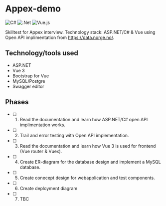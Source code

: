 # Appex-demo

![C#](https://img.shields.io/badge/c%23-%23239120.svg?style=for-the-badge&logo=c-sharp&logoColor=white)
![.Net](https://img.shields.io/badge/.NET-5C2D91?style=for-the-badge&logo=.net&logoColor=white)
![Vue.js](https://img.shields.io/badge/vuejs-%2335495e.svg?style=for-the-badge&logo=vuedotjs&logoColor=%234FC08D)

Skilltest for Appex interview. Technology stack: ASP.NET/C# & Vue using Open API implimentation from <https://data.norge.no/>.

## Technology/tools used

- ASP.NET
- Vue 3
- Bootstrap for Vue
- MySQL/Postgre
- Swagger editor

## Phases

- [ ] 1. Read the documentation and learn how ASP.NET/C# open API implimentation works.
- [ ] 2. Trail and error testing with Open API implementation.
- [ ] 3. Read the documentation and learn how Vue 3 is used for frontend (Vue router & Vuex).
- [ ] 4. Create ER-diagram for the database design and implement a MySQL database.
- [ ] 5. Create conecept design for webapplication and test components.
- [ ] 6. Create deployment diagram
- [ ] 7. TBC

